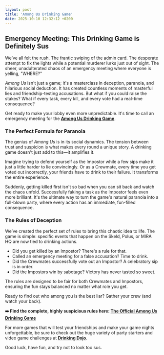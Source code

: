 ```yaml
---
layout: post
title: 'Among Us Drinking Game'
date: 2025-10-10 12:32:12 +0200
---
```


## Emergency Meeting: This Drinking Game is Definitely Sus

We’ve all felt the rush. The frantic swiping of the admin card. The desperate attempt to fix the lights while a potential murderer lurks just out of sight. The sheer, unadulterated chaos of an emergency meeting where everyone is yelling, "WHERE?"

_Among Us_ isn't just a game; it's a masterclass in deception, paranoia, and hilarious social deduction. It has created countless moments of masterful lies and friendship-testing accusations. But what if you could raise the stakes? What if every task, every kill, and every vote had a real-time consequence?

Get ready to make your lobby even more unpredictable. It's time to call an emergency meeting for the **[Among Us Drinking Game](https://drinkingdojo.com/articles/among-us)**.

### The Perfect Formula for Paranoia

The genius of _Among Us_ is in its social dynamics. The tension between trust and suspicion is what makes every round a unique story. A drinking game doesn't just add to this—it amplifies it.

Imagine trying to defend yourself as the Impostor while a few sips make it just a little harder to lie convincingly. Or as a Crewmate, every time you get voted out incorrectly, your friends have to drink to their failure. It transforms the entire experience.

Suddenly, getting killed first isn't so bad when you can sit back and watch the chaos unfold. Successfully faking a task as the Impostor feels even more brilliant. It's the ultimate way to turn the game's natural paranoia into a full-blown party, where every action has an immediate, fun-filled consequence.

### The Rules of Deception

We’ve created the perfect set of rules to bring this chaotic idea to life. The game is simple: specific events that happen on the Skeld, Polus, or MIRA HQ are now tied to drinking actions.

- Did you get killed by an Impostor? There's a rule for that.
- Called an emergency meeting for a false accusation? Time to drink.
- Did the Crewmates successfully vote out an Impostor? A celebratory sip is in order.
- Did the Impostors win by sabotage? Victory has never tasted so sweet.

The rules are designed to be fair for both Crewmates and Impostors, ensuring the fun stays balanced no matter what role you get.

Ready to find out who among you is the best liar? Gather your crew (and watch your back).

**➡️ Find the complete, highly suspicious rules here: [The Official Among Us Drinking Game](https://drinkingdojo.com/articles/among-us)**

For more games that will test your friendships and make your game nights unforgettable, be sure to check out the huge variety of party starters and video game challenges at **[Drinking Dojo](https://drinkingdojo.com)**.

Good luck, have fun, and try not to look too sus.
